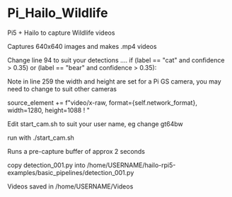 # Pi_Hailo_Wildlife
Pi5 + Hailo to capture Wildlife videos

Captures 640x640 images and makes .mp4 videos

Change line 94 to suit your detections .... if (label == "cat" and confidence > 0.35) or (label == "bear" and confidence > 0.35):

Note in line 259 the width and height are set for a Pi GS camera, you may need to change to suit other cameras

source_element += f"video/x-raw, format={self.network_format}, width=1280, height=1088 ! "

Edit start_cam.sh to suit your user name, eg change gt64bw

run with ./start_cam.sh

Runs a pre-capture buffer of approx 2 seconds

copy detection_001.py into /home/USERNAME/hailo-rpi5-examples/basic_pipelines/detection_001.py

Videos saved in /home/USERNAME/Videos
